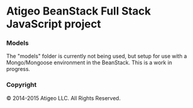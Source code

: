 # Atigeo BeanStack Full Stack JavaScript project

### Models

The "models" folder is currently not being used, but setup for use with a Mongo/Mongoose environment in the BeanStack. 
This is a work in progress.

### Copyright

© 2014-2015 Atigeo LLC. All Rights Reserved.